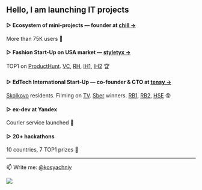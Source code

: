 ## Hello, I am launching IT projects
#### ▷ Ecosystem of mini-projects — founder at [chill →](https://chill.services/)
More than 75K users 🥳

#### ▷ Fashion Start-Up on USA market — [styletyx →](https://styletyx.com/)
TOP1 on [ProductHunt](https://www.producthunt.com/products/styletyx). [VC](https://vc.ru/tribuna/482794-kak-pokazat-produkt-na-mezhdunarodnom-rynke-i-zabrat-pervoe-mesto-na-product-hunt), [RH](https://t.me/RussianHackers_Channel/1525), [IH1](https://www.indiehackers.com/post/3-days-before-launch-on-ph-give-feedback-on-the-pre-final-version-of-our-product-211d8f03f3), [IH2](https://www.indiehackers.com/post/how-i-turned-my-biggest-pain-into-a-successful-startup-and-today-i-launched-it-on-product-hunt-a54708bf58) 🏆

#### ▷ EdTech International Start-Up — co-founder & CTO at [tensy →](https://tensy.io/)
[Skolkovo](https://navigator.sk.ru/orn/1124305) residents. Filming on [TV](https://youtu.be/hbV-u7P1AO4). [Sber](https://sber.pro/publication/proekty-ed-tech-v-postkovidnyi-period-universalnost-kak-preimushchestvo) winners. [RB1](https://rb.ru/young/tensy/), [RB2](https://rb.ru/young/gotovim-bobu-na-rynke-repetitorstva/), [HSE](https://www.hse.ru/news/life/412096798.html) 😵

#### ▷ ex-dev at Yandex
Courier service launched 🎉

#### ▷ 20+ hackathons
10 countries, 7 TOP1 prizes 🫠

---

📫 Write me: [@kosyachniy](https://t.me/kosyachniy)

![](https://komarev.com/ghpvc/?username=kosyachniy)

